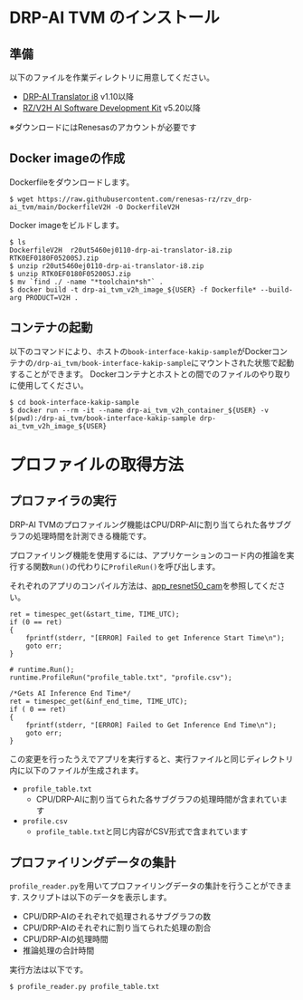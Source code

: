 # DRP-AI TVM のインストール

## 準備

以下のファイルを作業ディレクトリに用意してください。

- [DRP-AI Translator i8](https://www.renesas.com/software-tool/drp-ai-translator-i8) v1.10以降
- [RZ/V2H AI Software Development Kit](https://www.renesas.com/software-tool/rzv2h-ai-software-development-kit) v5.20以降

※ダウンロードにはRenesasのアカウントが必要です

## Docker imageの作成
Dockerfileをダウンロードします。
```
$ wget https://raw.githubusercontent.com/renesas-rz/rzv_drp-ai_tvm/main/DockerfileV2H -O DockerfileV2H
```

Docker imageをビルドします。
```
$ ls
DockerfileV2H  r20ut5460ej0110-drp-ai-translator-i8.zip  RTK0EF0180F05200SJ.zip
$ unzip r20ut5460ej0110-drp-ai-translator-i8.zip
$ unzip RTK0EF0180F05200SJ.zip
$ mv `find ./ -name "*toolchain*sh"` .
$ docker build -t drp-ai_tvm_v2h_image_${USER} -f Dockerfile* --build-arg PRODUCT=V2H .
```

## コンテナの起動
以下のコマンドにより、ホストの`book-interface-kakip-sample`がDockerコンテナの`/drp-ai_tvm/book-interface-kakip-sample`にマウントされた状態で起動することができます。
Dockerコンテナとホストとの間でのファイルのやり取りに使用してください。
```
$ cd book-interface-kakip-sample
$ docker run --rm -it --name drp-ai_tvm_v2h_container_${USER} -v $(pwd):/drp-ai_tvm/book-interface-kakip-sample drp-ai_tvm_v2h_image_${USER}
```

# プロファイルの取得方法
## プロファイラの実行
DRP-AI TVMのプロファイルング機能はCPU/DRP-AIに割り当てられた各サブグラフの処理時間を計測できる機能です。

プロファイリング機能を使用するには、アプリケーションのコード内の推論を実行する関数`Run()`の代わりに`ProfileRun()`を呼び出します。

それぞれのアプリのコンパイル方法は、[app_resnet50_cam](./app_resnet50_cam/README.md)を参照してください。
```
ret = timespec_get(&start_time, TIME_UTC);
if (0 == ret)
{
    fprintf(stderr, "[ERROR] Failed to get Inference Start Time\n");
    goto err;
}

# runtime.Run();
runtime.ProfileRun("profile_table.txt", "profile.csv");

/*Gets AI Inference End Time*/
ret = timespec_get(&inf_end_time, TIME_UTC);
if ( 0 == ret)
{
    fprintf(stderr, "[ERROR] Failed to Get Inference End Time\n");
    goto err;
}

```

この変更を行ったうえでアプリを実行すると、実行ファイルと同じディレクトリ内に以下のファイルが生成されます。
- `profile_table.txt`
  - CPU/DRP-AIに割り当てられた各サブグラフの処理時間が含まれています
- `profile.csv`
  - `profile_table.txt`と同じ内容がCSV形式で含まれています


## プロファイリングデータの集計
`profile_reader.py`を用いてプロファイリングデータの集計を行うことができます.
スクリプトは以下のデータを表示します。
- CPU/DRP-AIのそれぞれで処理されるサブグラフの数
- CPU/DRP-AIのそれぞれに割り当てられた処理の割合
- CPU/DRP-AIの処理時間
- 推論処理の合計時間

実行方法は以下です。
```
$ profile_reader.py profile_table.txt
```